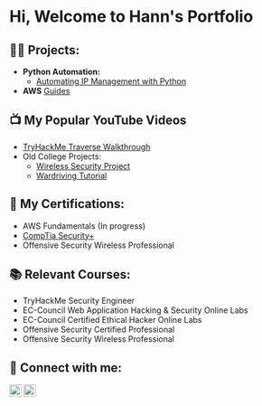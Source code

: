<h1>Hi, Welcome to Hann's Portfolio<br/></h1>

<h2>👨‍💻 Projects:</h2>

- <b>Python Automation:</b>
  - [Automating IP Management with Python](https://github.com/hann-cyber/Pyhton-IP-Management)
- <b>AWS</b> [Guides](https://github.com/hann-cyber/AWS) 

<h2>📺 My Popular YouTube Videos</h2>

- [TryHackMe Traverse Walkthrough](https://www.youtube.com/watch?v=12HPC8Lg6tg)
- Old College Projects:
  - [Wireless Security Project](https://www.youtube.com/watch?v=AcIrLgN-ryc)
  - [Wardriving Tutorial](https://www.youtube.com/watch?v=IC1dURL6di0)

<h2> 📜 My Certifications:</h2>

- AWS Fundamentals (In progress)
- [CompTia Security+](https://www.credly.com/badges/6d804478-c39b-46b6-a200-a3cf62121bbe/linked_in_profile)
- Offensive Security Wireless Professional

<h2> 📚 Relevant Courses:</h2>

- TryHackMe Security Engineer
- EC-Council Web Application Hacking & Security Online Labs
- EC-Council Certified Ethical Hacker Online Labs
- Offensive Security Certified Professional
- Offensive Security Wireless Professional

<h2> 🤝 Connect with me:</h2>

[<img align="left" alt="JoshMadakor | YouTube" width="22px" src="https://cdn.jsdelivr.net/npm/simple-icons@v3/icons/youtube.svg" />][youtube]
[<img align="left" alt="JoshMadakor | LinkedIn" width="22px" src="https://cdn.jsdelivr.net/npm/simple-icons@v3/icons/linkedin.svg" />][linkedin]

[youtube]: https://www.youtube.com/channel/UCv3DBlofOyvQZY-qHwR22Nw
[linkedin]: https://linkedin.com/in/hann-cyber
